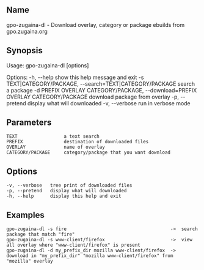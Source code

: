 Name
----
gpo-zugaina-dl - Download overlay, category or package ebuilds from gpo.zugaina.org

Synopsis
--------
Usage: gpo-zugaina-dl [options]

Options:
  -h, --help            show this help message and exit
  -s TEXT|CATEGORY/PACKAGE, --search=TEXT|CATEGORY/PACKAGE
                        search a package
  -d PREFIX OVERLAY CATEGORY/PACKAGE, --download=PREFIX OVERLAY CATEGORY/PACKAGE
                        download package from overlay
  -p, --pretend         display what will downloaded
  -v, --verbose         run in verbose mode

Parameters
----------
    TEXT                 a text search
    PREFIX               destination of downloaded files
    OVERLAY              name of overlay
    CATEGORY/PACKAGE     category/package that you want download

Options
-------
    -v, --verbose   tree print of downloaded files
    -p, --pretend   display what will downloaded
    -h, --help      display this help and exit

Examples
--------
    gpo-zugaina-dl -s fire                                      ->  search package that match "fire"
    gpo-zugaina-dl -s www-client/firefox                        ->  view all overlay where "www-client/firefox" is present
    gpo-zugaina-dl -d my_prefix_dir mozilla www-client/firefox  ->  download in "my_prefix_dir" "mozilla www-client/firefox" from "mozilla" overlay
